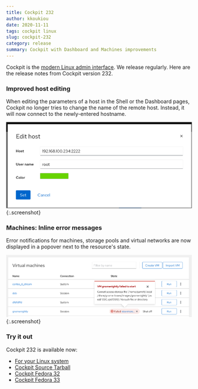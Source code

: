 ```yaml
---
title: Cockpit 232
author: kkoukiou
date: 2020-11-11
tags: cockpit linux
slug: cockpit-232
category: release
summary: Cockpit with Dashboard and Machines improvements
---
```


Cockpit is the [modern Linux admin interface](https://cockpit-project.org/).
We release regularly. Here are the release notes from Cockpit version 232.

### Improved host editing

When editing the parameters of a host in the Shell or the Dashboard pages,
Cockpit no longer tries to change the name of the remote host.
Instead, it will now connect to the newly-entered hostname.

![edit host new](/images/edit-host-new.png){:.screenshot}

### Machines: Inline error messages

Error notifications for machines, storage pools and virtual networks are now displayed
in a popover next to the resource's state.

![VM notifications](/images/vm-error-notification-inline.png){:.screenshot}

### Try it out

Cockpit 232 is available now:

 * [For your Linux system](https://cockpit-project.org/running.html)
 * [Cockpit Source Tarball](https://github.com/cockpit-project/cockpit/releases/tag/232)
 * [Cockpit Fedora 32](https://bodhi.fedoraproject.org/updates/FEDORA-2020-fbe8868890)
 * [Cockpit Fedora 33](https://bodhi.fedoraproject.org/updates/FEDORA-2020-d100b57cac)
